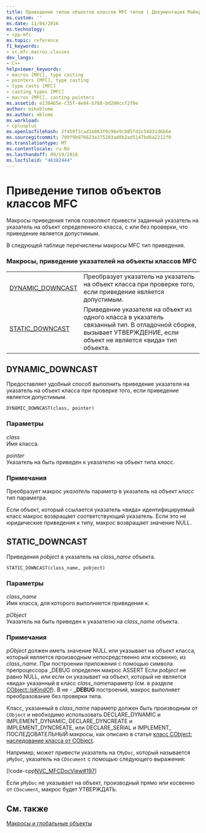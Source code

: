 ```yaml
---
title: Приведение типов объектов классов MFC типов | Документация Майкрософт
ms.custom: ''
ms.date: 11/04/2016
ms.technology:
- cpp-mfc
ms.topic: reference
f1_keywords:
- vc.mfc.macros.classes
dev_langs:
- C++
helpviewer_keywords:
- macros [MFC], type casting
- pointers [MFC], type casting
- type casts [MFC]
- casting types [MFC]
- macros [MFC], casting pointers
ms.assetid: e138465e-c35f-4e84-b788-bd200ccf2f0e
author: mikeblome
ms.author: mblome
ms.workload:
- cplusplus
ms.openlocfilehash: 2f459f1cad1b863f0c96e9c885fd2c54831d6b6e
ms.sourcegitcommit: 799f9b976623a375203ad8b2ad5147bd6a2212f0
ms.translationtype: MT
ms.contentlocale: ru-RU
ms.lasthandoff: 09/19/2018
ms.locfileid: "46382444"
---
```

# <a name="type-casting-of-mfc-class-objects"></a>Приведение типов объектов классов MFC

Макросы приведения типов позволяют привести заданный указатель на указатель на объект определенного класса, с или без проверки, что приведение является допустимым.

В следующей таблице перечислены макросы MFC тип приведения.

### <a name="macros-that-cast-pointers-to-mfc-class-objects"></a>Макросы, приведение указателей на объекты классов MFC

|||
|-|-|
|[DYNAMIC_DOWNCAST](#dynamic_downcast)|Преобразует указатель на указатель на объект класса при проверке того, если приведение является допустимым.|
|[STATIC_DOWNCAST](#static_downcast)|Приведение указателя на объект из одного класса в указатель связанный тип. В отладочной сборке, вызывает УТВЕРЖДЕНИЕ, если объект не является «вида» тип объекта.|

##  <a name="dynamic_downcast"></a>  DYNAMIC_DOWNCAST

Предоставляет удобный способ выполнить приведение указателя на указатель на объект класса при проверке того, если приведение является допустимым.

```
DYNAMIC_DOWNCAST(class, pointer)
```

### <a name="parameters"></a>Параметры

*class*<br/>
Имя класса.

*pointer*<br/>
Указатель на быть приведен к указателю на объект типа *класс*.

### <a name="remarks"></a>Примечания

Преобразует макрос *указатель* параметр в указатель на объект *класс* тип параметра.

Если объект, который ссылается указатель «вида» идентифицируемый класс макрос возвращает соответствующий указатель. Если это не юридические приведения к типу, макрос возвращает значение NULL.

##  <a name="static_downcast"></a>  STATIC_DOWNCAST

Приведения *pobject* в указатель на *class_name* объекта.

```
STATIC_DOWNCAST(class_name, pobject)
```

### <a name="parameters"></a>Параметры

*class_name*<br/>
Имя класса, для которого выполняется приведение к.

*pObject*<br/>
Указатель на быть приведен к указателю на *class_name* объекта.

### <a name="remarks"></a>Примечания

*pObject* должен иметь значение NULL или указывает на объект класса, который является производным непосредственно или косвенно, из *class_name*. При построении приложения с помощью символа препроцессора _DEBUG определен макрос ASSERT Если *pobject* не равно NULL, или если он указывает на объект, который не является «вида» указанный в класс *class_name*параметр (см. в разделе [CObject::IsKindOf](../../mfc/reference/cobject-class.md#iskindof)). В не - **_DEBUG** построений, макрос выполняет преобразование без проверки типа.

Класс, указанный в *class_name* параметр должен быть производным от `CObject` и необходимо использовать DECLARE_DYNAMIC и IMPLEMENT_DYNAMIC, DECLARE_DYNCREATE и IMPLEMENT_DYNCREATE, или DECLARE_SERIAL и IMPLEMENT_ ПОСЛЕДОВАТЕЛЬНЫЙ макросы, как описано в статье [класс CObject: наследование класса от CObject](../../mfc/deriving-a-class-from-cobject.md).

Например, может привести указатель на `CMyDoc`, который называется `pMyDoc`, указатель на `CDocument` с помощью следующего выражения:

[!code-cpp[NVC_MFCDocView#197](../../mfc/codesnippet/cpp/type-casting-of-mfc-class-objects_1.cpp)]

Если `pMyDoc` не указывает на объект, производный прямо или косвенно от `CDocument`, макрос будет УТВЕРЖДАТЬ.

## <a name="see-also"></a>См. также

[Макросы и глобальные объекты](../../mfc/reference/mfc-macros-and-globals.md)
